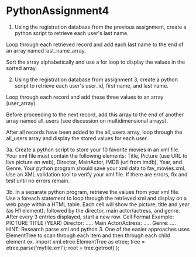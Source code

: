 # PythonAssignment4

1.	Using the registration database from the previous assignment, 
create a python script to retrieve each user's last name. 

Loop through each retrieved record and add each last name to the end of an array named last_name_array. 

Sort the array alphabetically and use a for loop to display the values in the sorted array.

2.	Using the registration database from assignment 3, create a python script to retrieve each user's user_id, first name, and last name. 

Loop through each record and add these three values to an array (user_array). 

Before proceeding to the next record, add this array to the end of another array named all_users (see discussion on multidimensional arrays). 

After all records have been added to the all_users array, loop through the all_users array and display the stored values for each user.

3a. Create a python script to store your 10 favorite movies in an xml file. 
Your xml file must contain the following elements: Title, Picture (use URL to live picture on web), Director, MainActor, IMDB (url from imdb), Year, and Genre. 
Your python program should save your xml data to fav_movies.xml. 
Use an XML validation tool to verify your xml file.
If there are errors, fix and test until no errors remain.

3b. In a separate python program, retrieve the values from your xml file.
Use a foreach statement to loop through the retrieved xml and display on a web page within a HTML table. 
Each cell will show the picture, title and year (as H1 element), followed by the director, main actor/actress, and genre. 
After every 3 entries displayed, start a new row.
Cell Format Example:
PICTURE
TITLE (YEAR)
Director: .....
Main Actor/Actress: .....
Genre: ....
HINT:
Research parse xml and python 3.
One of the easier approaches uses ElementTree to scan through each item and then through each child element
ex.
import xml.etree.ElementTree as etree;
tree = etree.parse('myfile.xml');
root = tree.getroot( );
